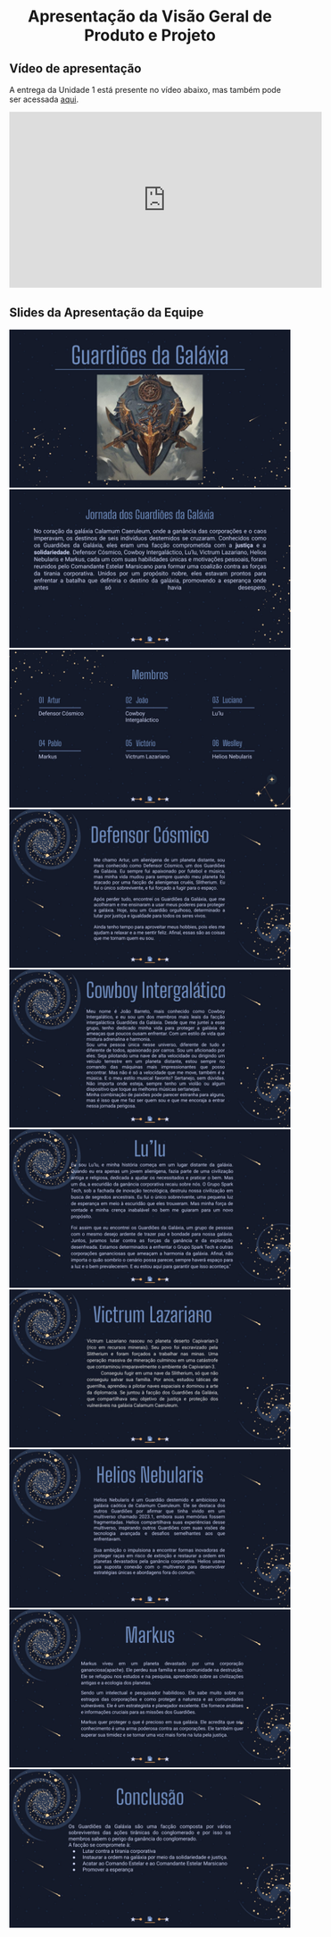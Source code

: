 <h1 align="center"><b>Apresentação da Visão Geral de Produto e Projeto</b></h1>

## Vídeo de apresentação

A entrega da Unidade 1 está presente no vídeo abaixo, mas também pode ser acessada [aqui](https://youtu.be/9d1cs2hyNWs).

<center>

<iframe width="560" height="315" src="https://www.youtube.com/embed/9d1cs2hyNWs" title="Entrega Missão 1 - Guardiões da Galáxia" frameborder="0" allow="accelerometer; autoplay; clipboard-write; encrypted-media; gyroscope; picture-in-picture; web-share" allowfullscreen></iframe> 

</center>

## Slides da Apresentação da Equipe

![Slides da Apresentação da Equipe-página 1](./../assets/apresentação%20da%20facção/Guardiões%20da%20Galáxia%20-%20Facção%2007-01.jpg)
![Slides da Apresentação da Equipe-página 2](./../assets/apresentação%20da%20facção/Guardiões%20da%20Galáxia%20-%20Facção%2007-02.jpg)
![Slides da Apresentação da Equipe-página 3](./../assets/apresentação%20da%20facção/Guardiões%20da%20Galáxia%20-%20Facção%2007-03.jpg)
![Slides da Apresentação da Equipe-página 4](./../assets/apresentação%20da%20facção/Guardiões%20da%20Galáxia%20-%20Facção%2007-04.jpg)
![Slides da Apresentação da Equipe-página 5](./../assets/apresentação%20da%20facção/Guardiões%20da%20Galáxia%20-%20Facção%2007-05.jpg)
![Slides da Apresentação da Equipe-página 6](./../assets/apresentação%20da%20facção/Guardiões%20da%20Galáxia%20-%20Facção%2007-06.jpg)
![Slides da Apresentação da Equipe-página 7](./../assets/apresentação%20da%20facção/Guardiões%20da%20Galáxia%20-%20Facção%2007-07.jpg)
![Slides da Apresentação da Equipe-página 8](./../assets/apresentação%20da%20facção/Guardiões%20da%20Galáxia%20-%20Facção%2007-08.jpg)
![Slides da Apresentação da Equipe-página 9](./../assets/apresentação%20da%20facção/Guardiões%20da%20Galáxia%20-%20Facção%2007-09.jpg)
![Slides da Apresentação da Equipe-página 10](./../assets/apresentação%20da%20facção/Guardiões%20da%20Galáxia%20-%20Facção%2007-10.jpg)